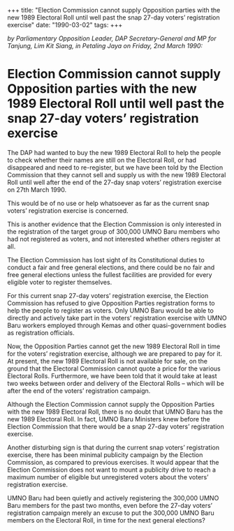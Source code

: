 +++ 
title: "Election Commission cannot supply Opposition parties with the new 1989 Electoral Roll until well past the snap 27-day voters’ registration exercise"
date: "1990-03-02"
tags:
+++

_by Parliamentary Opposition Leader, DAP Secretary-General and MP for Tanjung, Lim Kit Siang, in Petaling Jaya on Friday, 2nd March 1990:_

# Election Commission cannot supply Opposition parties with the new 1989 Electoral Roll until well past the snap 27-day voters’ registration exercise

The DAP had wanted to buy the new 1989 Electoral Roll to help the people to check whether their names are still on the Electoral Roll, or had disappeared and need to re-register, but we have been told by the Election Commission that they cannot sell and supply us with the new 1989 Electoral Roll until well after the end of the 27-day snap voters’ registration exercise on 27th March 1990.</u>

This would be of no use or help whatsoever as far as the current snap voters’ registration exercise is concerned.

This is another evidence that the Election Commission is only interested in the registration of the target group of 300,000 UMNO Baru members who had not registered as voters, and not interested whether others register at all.

The Election Commission has lost sight of its Constitutional duties to conduct a fair and free general elections, and there could be no fair and free general elections unless the fullest facilities are provided for every eligible voter to register themselves.

For this current snap 27-day voters’ registration exercise, the Election Commission has refused to give Opposition Parties registration forms to help the people to register as voters. Only UMNO Baru would be able to directly and actively take part in the voters’ registration exercise with UMNO Baru workers employed through Kemas and other quasi-government bodies as registration officials.

Now, the Opposition Parties cannot get the new 1989 Electoral Roll in time for the voters’ registration exercise, although we are prepared to pay for it. At present, the new 1989 Electoral Roll is not available for sale, on the ground that the Electoral Commission cannot quote a price for the various Electoral Rolls. Furthermore, we have been told that it would take at least two weeks between order and delivery of the Electoral Rolls – which will be after the end of the voters’ registration campaign.

Although the Election Commission cannot supply the Opposition Parties with the new 1989 Electoral Roll, there is no doubt that UMNO Baru has the new 1989 Electoral Roll. In fact, UMNO Baru Ministers knew before the Election Commission that there would be a snap 27-day voters’ registration exercise.

Another disturbing sign is that during the current snap voters’ registration exercise, there has been minimal publicity campaign by the Election Commission, as compared to previous exercises. It would appear that the Election Commission does not want to mount a publicity drive to reach a maximum number of eligible but unregistered voters about the voters’ registration exercise.

UMNO Baru had been quietly and actively registering the 300,000 UMNO Baru members for the past two months, even before the 27-day voters’ registration campaign merely an excuse to put the 300,000 UMNO Baru members on the Electoral Roll, in time for the next general elections?
 
